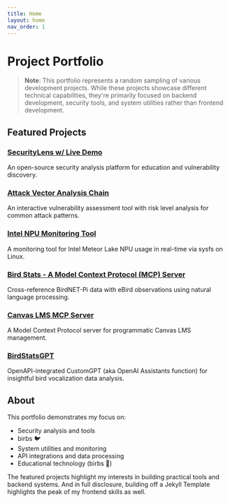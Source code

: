 ```yaml
---
title: Home
layout: home
nav_order: 1
---
```


# Project Portfolio

> **Note**: This portfolio represents a random sampling of various development projects. While these projects showcase different technical capabilities, they're primarily focused on backend development, security tools, and system utilities rather than frontend development.

## Featured Projects

### [SecurityLens w/ Live Demo](./Projects/SecurityLens.html)
An open-source security analysis platform for education and vulnerability discovery.

### [Attack Vector Analysis Chain](./Projects/AttackVectorAnalysisTool.html)
An interactive vulnerability assessment tool with risk level analysis for common attack patterns.

### [Intel NPU Monitoring Tool](./Projects/intel-npu-top.html)
A monitoring tool for Intel Meteor Lake NPU usage in real-time via sysfs on Linux.

### [Bird Stats - A Model Context Protocol (MCP) Server](./Projects/mcp-server-birdstats.html)
Cross-reference BirdNET-Pi data with eBird observations using natural language processing.

### [Canvas LMS MCP Server](./Projects/mcp-server-canvas.html)
A Model Context Protocol server for programmatic Canvas LMS management.

### [BirdStatsGPT](./Projects/birdstatsgpt.html)
OpenAPI-integrated CustomGPT (aka OpenAI Assistants function) for insightful bird vocalization data analysis.

## About

This portfolio demonstrates my focus on:
- Security analysis and tools
- birbs 🐦
- System utilities and monitoring
- API integrations and data processing
- Educational technology (birbs 🐥) 

The featured projects highlight my interests in building practical tools and backend systems. And in full disclosure, building off a Jekyll Template highlights the peak of my frontend skills as well. 
